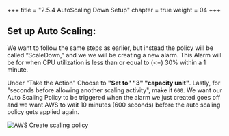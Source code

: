 +++
title = "2.5.4 AutoScaling Down Setup"
chapter = true
weight = 04
+++


## Set up Auto Scaling: 

We want to follow the same steps as earlier, but instead the policy will be called “ScaleDown,” and we we will be creating a new alarm. This Alarm will be for when CPU utilization is less than or equal to (<=) 30% within a 1 minute.

Under "Take the Action" Choose to **"Set to" "3" "capacity unit"**. Lastly, for "seconds before allowing another scaling activity", make it `600`. We want our Auto Scaling Policy to be triggered when the alarm we just created goes off and we want AWS to wait 10 minutes (600 seconds) before the auto scaling policy gets applied again. 

![AWS Create scaling policy](/images/aws_create_scaling_policy_down.png)


